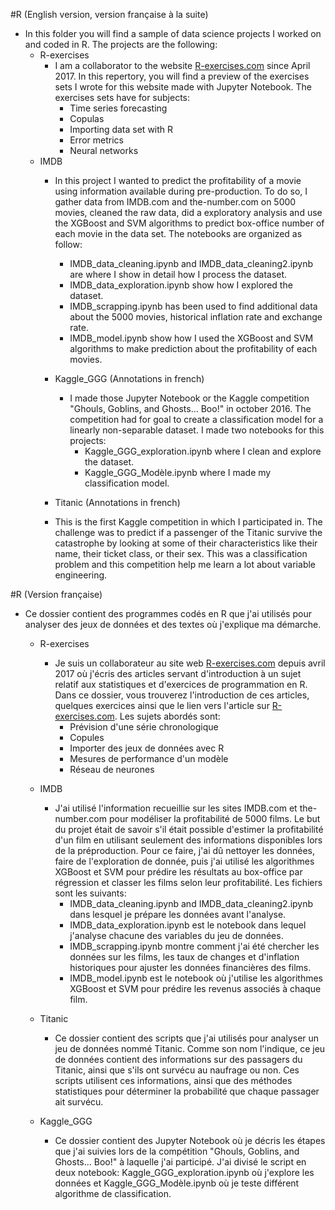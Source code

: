 #R (English version, version française à la suite)
* In this folder you will find a sample of data science projects I worked on and coded in R. The projects are the following:
  * R-exercises
    * I am a collaborator to the website  <a href="R-exercises.com">R-exercises.com</a> since April 2017. In this repertory, you will find a preview of the exercises sets I wrote for this website made with Jupyter Notebook. The
      exercises sets have for subjects:
        * Time series forecasting
        * Copulas
        * Importing data set with R
        * Error metrics
        * Neural networks
  * IMDB  
     * In this project I wanted to predict the profitability of a movie using information available during pre-production. To do so, I gather data from IMDB.com and the-number.com on 5000 movies,  cleaned the raw data, did a
       exploratory analysis and use the XGBoost and SVM algorithms to predict box-office number of each movie in the data set. The notebooks are organized as follow:
        * IMDB_data_cleaning.ipynb and IMDB_data_cleaning2.ipynb are where I show in detail how I process the dataset.
        * IMDB_data_exploration.ipynb  show how I explored the dataset.
        * IMDB_scrapping.ipynb has been used to find additional data about the 5000 movies, historical inflation rate and exchange rate.
        * IMDB_model.ipynb show how I used the XGBoost and SVM algorithms to make prediction about the profitability of each movies.

     * Kaggle_GGG (Annotations in french)
       * I made those Jupyter Notebook or the Kaggle competition "Ghouls, Goblins, and Ghosts... Boo!" in october 2016. The competition had for goal to create a classification model for a linearly non-separable dataset.
         I made two notebooks for this projects:
          * Kaggle_GGG_exploration.ipynb where I clean and explore the dataset.
          * Kaggle_GGG_Modèle.ipynb where I made my classification model.

     * Titanic (Annotations in french)
      * This is the first Kaggle competition in which I participated in. The challenge was to predict if a passenger of the Titanic survive the catastrophe by looking at some of their characteristics like their name, their ticket class, or
         their sex. This was a classification problem and this competition help me learn a lot about variable engineering.    



#R (Version française)
* Ce dossier contient des programmes codés en R que j'ai utilisés pour analyser des jeux de données et des textes où j'explique ma démarche.
  * R-exercises
    * Je suis un collaborateur au site web  <a href="R-exercises.com">R-exercises.com</a> depuis avril 2017 où j'écris des articles servant d'introduction à un sujet relatif aux statistiques et d'exercices de programmation en R.
      Dans ce dossier, vous trouverez l'introduction de ces articles, quelques exercices ainsi que le lien vers l'article sur <a href="R-exercises.com">R-exercises.com</a>.  Les sujets abordés sont:
        * Prévision d'une série chronologique
        * Copules
        * Importer des jeux de données avec R
        * Mesures de performance d'un modèle
        * Réseau de neurones
  * IMDB  
     * J'ai utilisé l'information recueillie sur les sites IMDB.com et the-number.com pour modéliser la profitabilité de 5000 films. Le but du projet était de savoir s'il était possible d'estimer la profitabilité d'un film en utilisant seulement des informations disponibles lors de la préproduction. Pour ce faire, j'ai dû nettoyer les données, faire de l'exploration de donnée, puis j'ai utilisé les algorithmes XGBoost et SVM pour prédire les résultats au box-office par régression et classer les films selon leur profitabilité. Les fichiers sont les suivants:
       * IMDB_data_cleaning.ipynb and IMDB_data_cleaning2.ipynb dans lesquel je prépare les données avant l'analyse.
       * IMDB_data_exploration.ipynb  est le notebook dans lequel j'analyse chacune des variables du jeu de données.
       * IMDB_scrapping.ipynb montre comment j'ai été chercher les données sur les films, les taux de changes et d'inflation historiques pour ajuster les données financières des films.
       * IMDB_model.ipynb est le notebook où j'utilise les algorithmes XGBoost et SVM pour prédire les revenus associés à chaque film.

  *  Titanic
     * Ce dossier contient des scripts que j'ai utilisés pour analyser un jeu de données nommé Titanic. Comme son nom l'indique, ce jeu de données contient des informations sur des passagers du Titanic, ainsi que s'ils ont survécu au naufrage ou non. Ces scripts utilisent ces informations, ainsi que des méthodes statistiques pour déterminer la probabilité que chaque passager ait survécu.

  * Kaggle_GGG
    * Ce dossier contient des Jupyter Notebook où je décris les étapes que j'ai suivies lors de la compétition "Ghouls, Goblins, and Ghosts... Boo!" à laquelle  j'ai participé. J'ai divisé le script en deux notebook: Kaggle_GGG_exploration.ipynb où j'explore les données et Kaggle_GGG_Modèle.ipynb où je teste différent algorithme de classification.
